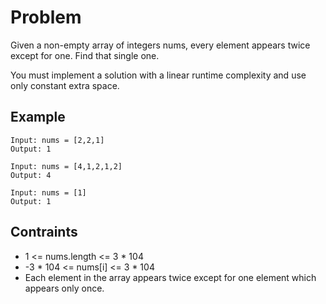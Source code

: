 # Problem 

Given a non-empty array of integers nums, every element appears twice except for one. Find that single one.

You must implement a solution with a linear runtime complexity and use only constant extra space.

## Example

```text
Input: nums = [2,2,1]
Output: 1
```

```text
Input: nums = [4,1,2,1,2]
Output: 4
```

```text
Input: nums = [1]
Output: 1
```

## Contraints

- 1 <= nums.length <= 3 * 104
- -3 * 104 <= nums[i] <= 3 * 104
- Each element in the array appears twice except for one element which appears only once.